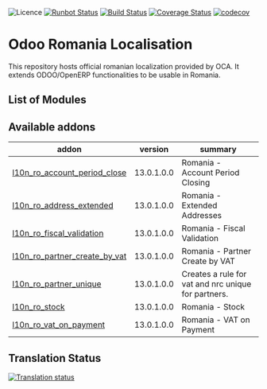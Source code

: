 ![Licence](https://img.shields.io/badge/licence-AGPL--3-blue.svg)
[![Runbot Status](https://runbot.odoo-community.org/runbot/badge/flat/177/13.0.svg)](https://runbot.odoo-community.org/runbot/repo/github-com-oca-l10n-romania-177)
[![Build Status](https://travis-ci.org/OCA/l10n-romania.svg?branch=13.0)](https://travis-ci.org/OCA/l10n-romania)
[![Coverage Status](https://coveralls.io/repos/github/OCA/l10n-romania/badge.svg?branch=13.0)](https://coveralls.io/github/OCA/l10n-romania?branch=13.0)
[![codecov](https://codecov.io/gh/OCA/l10n-romania/branch/13.0/graph/badge.svg)](https://codecov.io/gh/OCA/l10n-romania)

Odoo Romania Localisation
=========================

This repository hosts official romanian localization provided by OCA.
It extends ODOO/OpenERP functionalities to be usable in Romania.

List of Modules
---------------
[//]: # (addons)

Available addons
----------------
addon | version | summary
--- | --- | ---
[l10n_ro_account_period_close](l10n_ro_account_period_close/) | 13.0.1.0.0 | Romania - Account Period Closing
[l10n_ro_address_extended](l10n_ro_address_extended/) | 13.0.1.0.0 | Romania - Extended Addresses
[l10n_ro_fiscal_validation](l10n_ro_fiscal_validation/) | 13.0.1.0.0 | Romania - Fiscal Validation
[l10n_ro_partner_create_by_vat](l10n_ro_partner_create_by_vat/) | 13.0.1.0.0 | Romania - Partner Create by VAT
[l10n_ro_partner_unique](l10n_ro_partner_unique/) | 13.0.1.0.0 | Creates a rule for vat and nrc unique for partners.
[l10n_ro_stock](l10n_ro_stock/) | 13.0.1.0.0 | Romania - Stock
[l10n_ro_vat_on_payment](l10n_ro_vat_on_payment/) | 13.0.1.0.0 | Romania - VAT on Payment

[//]: # (end addons)

Translation Status
------------------
[![Translation status](https://translation.odoo-community.org/widgets/l10n-romania-13-0/-/open-graph.png)](https://translation.odoo-community.org/engage/l10n-romania-13-0/?utm_source=widget)
